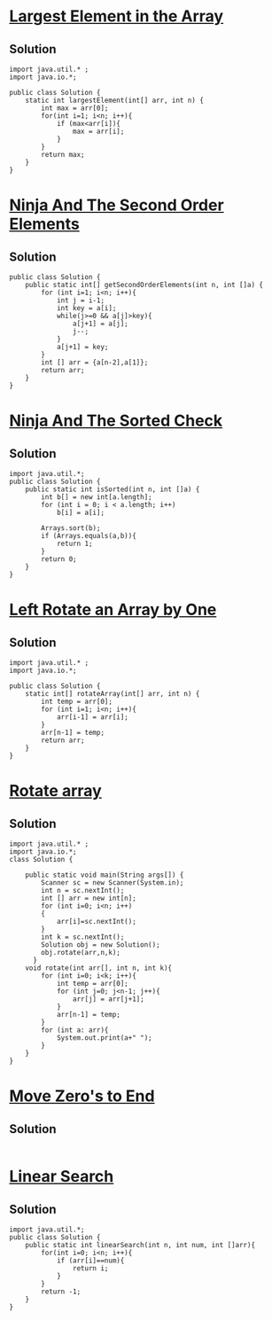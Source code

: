 # [Largest Element in the Array ](https://www.codingninjas.com/studio/problems/largest-element-in-the-array-largest-element-in-the-array_5026279?utm_source=striver&utm_medium=website&utm_campaign=a_zcoursetuf&leftPanelTab=0)

## Solution
```
import java.util.* ;
import java.io.*; 

public class Solution {
    static int largestElement(int[] arr, int n) {
        int max = arr[0];
        for(int i=1; i<n; i++){
            if (max<arr[i]){
                max = arr[i];
            }
        }
        return max;
    }
}
```

# [Ninja And The Second Order Elements ](https://www.codingninjas.com/studio/problems/ninja-and-the-second-order-elements_6581960?utm_source=striver&utm_medium=website&utm_campaign=a_zcoursetuf&leftPanelTab=1)

## Solution
```
public class Solution {
    public static int[] getSecondOrderElements(int n, int []a) {
        for (int i=1; i<n; i++){
            int j = i-1;
            int key = a[i];
            while(j>=0 && a[j]>key){
                a[j+1] = a[j];
                j--;
            }
            a[j+1] = key;
        }
        int [] arr = {a[n-2],a[1]};
        return arr;
    }
}
```
# [Ninja And The Sorted Check](https://www.codingninjas.com/studio/problems/ninja-and-the-sorted-check_6581957?utm_source=striver&utm_medium=website&utm_campaign=a_zcoursetuf&leftPanelTab=0)

## Solution
```
import java.util.*;
public class Solution {
    public static int isSorted(int n, int []a) {
        int b[] = new int[a.length];
        for (int i = 0; i < a.length; i++)
            b[i] = a[i];
        
        Arrays.sort(b);
        if (Arrays.equals(a,b)){
            return 1;
        }
        return 0;     
    }
}
```
# [Left Rotate an Array by One](https://www.codingninjas.com/studio/problems/left-rotate-an-array-by-one_5026278?utm_source=striver&utm_medium=website&utm_campaign=a_zcoursetuf&leftPanelTab=0)

## Solution
```
import java.util.* ;
import java.io.*; 

public class Solution {
    static int[] rotateArray(int[] arr, int n) {
        int temp = arr[0];
        for (int i=1; i<n; i++){
            arr[i-1] = arr[i];
        }
        arr[n-1] = temp;
        return arr;
    }
}
```

# [Rotate array](https://www.codingninjas.com/studio/problems/rotate-array_1230543?utm_source=striver&utm_medium=website&utm_campaign=a_zcoursetuf&leftPanelTab=0)

## Solution
```
import java.util.* ;
import java.io.*; 
class Solution {
	
	public static void main(String args[]) {
		Scanner sc = new Scanner(System.in);
        int n = sc.nextInt();
        int [] arr = new int[n];
        for (int i=0; i<n; i++)
        {
            arr[i]=sc.nextInt();
        }
        int k = sc.nextInt();
        Solution obj = new Solution();
        obj.rotate(arr,n,k);
      }
    void rotate(int arr[], int n, int k){
        for (int i=0; i<k; i++){
            int temp = arr[0];
            for (int j=0; j<n-1; j++){
                arr[j] = arr[j+1];
            }
            arr[n-1] = temp;
        }
        for (int a: arr){
            System.out.print(a+" ");
        }
    }        
}
```
# [Move Zero's to End](https://www.codingninjas.com/studio/problems/ninja-and-the-zero-s_6581958?utm_source=striver&utm_medium=website&utm_campaign=a_zcoursetuf)

## Solution
```
```
# [Linear Search](https://www.codingninjas.com/studio/problems/linear-search_6922070?utm_source=striver&utm_medium=website&utm_campaign=a_zcoursetuf&leftPanelTab=0)

## Solution
```
import java.util.*;
public class Solution {
    public static int linearSearch(int n, int num, int []arr){
        for(int i=0; i<n; i++){
            if (arr[i]==num){
                return i;
            }
        }
        return -1;
    }
}
```
